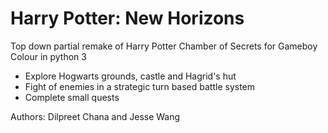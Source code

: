 # Harry Potter: New Horizons

Top down partial remake of Harry Potter Chamber of Secrets for Gameboy Colour in python 3
- Explore Hogwarts grounds, castle and Hagrid's hut
- Fight of enemies in a strategic turn based battle system
- Complete small quests

Authors: Dilpreet Chana and Jesse Wang
